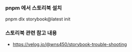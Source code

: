 ### pnpm 에서 스토리북 설치
pnpm dlx storybook@latest init

### 스토리북 관련 참고 내용
- https://velog.io/@wns450/storybook-trouble-shooting